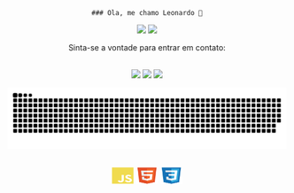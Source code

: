 

<div align="center">
  
  
  

    
    ### Ola, me chamo Leonardo 👋
 
  
  <img height="180em" src="https://github-readme-stats.vercel.app/api?username=Rox351&show_icons=true&theme=dracula&include_all_commits=true&count_private=true"/>
  <img height="180em" src="https://github-readme-stats.vercel.app/api/top-langs/?username=Rox351&layout=compact&langs_count=7&theme=dracula"/>
</div>
    
    
<div align="center">
  
       
        
    
 Sinta-se a vontade para entrar em contato:
  
<div style="display: inline_block"><br>
      
   <div> 
    <a href = "https://wa.me/5551985208802"><img src="https://img.shields.io/badge/-WhatsApp-%23333?style=for-the-badge&logo=Whatsapp&logoColor=green" target="_blank"></a> 
     <a href = "mailto:l.soares.2008@gmail.com"><img src="https://img.shields.io/badge/-Gmail-%23333?style=for-the-badge&logo=gmail&logoColor=white" target="_blank"></a>
    <a href="https://www.linkedin.com/in/lsoares2008/" target="_blank"><img src="https://img.shields.io/badge/-LinkedIn-%230077B5?style=for-the-badge&logo=linkedin&logoColor=white" target="_blank"></a> </div>

    


    
<div> 

 
  ![Snake animation](https://github.com/Rox351/Rox351/blob/main/github-contribution-grid-snake.svg)
 
</div>



  <div style="display: inline_block"><br>

  <div>
    <img align="center" alt="Rox351-Js" height="30" width="40" src="https://raw.githubusercontent.com/devicons/devicon/master/icons/javascript/javascript-plain.svg">
    <!img align="center" alt="Rox351-Ts" height="30" width="40" src="https://raw.githubusercontent.com/devicons/devicon/master/icons/typescript/typescript-plain.svg">
    <!img align="center" alt="Rox351-React" height="30" width="40" src="https://raw.githubusercontent.com/devicons/devicon/master/icons/react/react-original.svg">
    <img align="center" alt="Rox351-HTML" height="30" width="40" src="https://raw.githubusercontent.com/devicons/devicon/master/icons/html5/html5-original.svg">
    <img align="center" alt="Rox351-CSS" height="30" width="40" src="https://raw.githubusercontent.com/devicons/devicon/master/icons/css3/css3-original.svg">
    <!img align="center" alt="Rox351-Python" height="30" width="40" src="https://raw.githubusercontent.com/devicons/devicon/master/icons/python/python-original.svg">
    <!img align="center" alt="Rox351-Csharp" height="30" width="40" src="https://raw.githubusercontent.com/devicons/devicon/master/icons/csharp/csharp-original.svg">
 
  </div>
    
   
